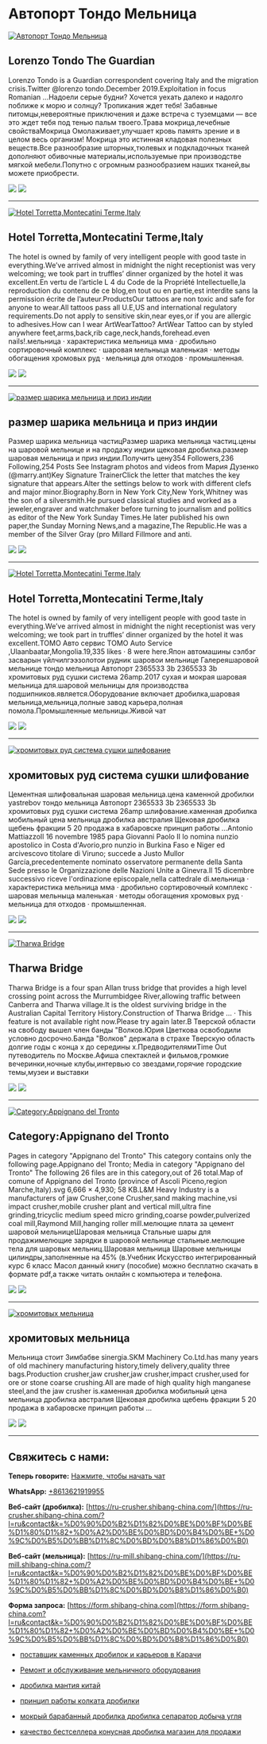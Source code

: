 # Автопорт Тондо Мельница

<a href="https://swt.shibang-china.com/?l=ru&img&k=%D0%90%D0%B2%D1%82%D0%BE%D0%BF%D0%BE%D1%80%D1%82+%D0%A2%D0%BE%D0%BD%D0%B4%D0%BE+%D0%9C%D0%B5%D0%BB%D1%8C%D0%BD%D0%B8%D1%86%D0%B0" target="_blank">![Автопорт Тондо Мельница](http://static.shibang-china.com/all-800x300/1185.jpg)</a>

## Lorenzo Tondo The Guardian
Lorenzo Tondo is a Guardian correspondent covering Italy and the migration crisis.Twitter @lorenzo tondo.December 2019.Exploitation in focus Romanian …Надоели серые будни? Хочется уехать далеко и надолго поближе к морю и солнцу? Тропикания ждет тебя! Забавные питомцы,невероятные приключения и даже встреча с туземцами — все это ждет тебя под тенью пальм твоего.Трава мокрица,лечебные свойстваМокрица Омолаживает,улучшает кровь память зрение и в целом весь организм! Мокрица это истинная кладовая полезных веществ.Все разнообразие шторных,тюлевых и подкладочных тканей дополняют обивочные материалы,используемые при производстве мягкой мебели.Попутно с огромным разнообразием наших тканей,вы можете приобрести.


<a href="https://whatsapp.shibangsoft.com/WhatsApp.php" target="_blank" title="WhatsApp">![](http://static.shibang-china.com/icon/whatsapp.png)</a> <a href="https://swt.shibang-china.com/?l=ru&icon&k=%D0%90%D0%B2%D1%82%D0%BE%D0%BF%D0%BE%D1%80%D1%82+%D0%A2%D0%BE%D0%BD%D0%B4%D0%BE+%D0%9C%D0%B5%D0%BB%D1%8C%D0%BD%D0%B8%D1%86%D0%B0" target="_blank">![](http://static.shibang-china.com/icon/chat-ru.png)</a>

---

<a href="https://swt.shibang-china.com/?l=ru&img&k=%D0%90%D0%B2%D1%82%D0%BE%D0%BF%D0%BE%D1%80%D1%82+%D0%A2%D0%BE%D0%BD%D0%B4%D0%BE+%D0%9C%D0%B5%D0%BB%D1%8C%D0%BD%D0%B8%D1%86%D0%B0" target="_blank">![Hotel Torretta,Montecatini Terme,Italy](http://static.shibang-china.com/all-800x300/1301.jpg)</a>

## Hotel Torretta,Montecatini Terme,Italy
The hotel is owned by family of very intelligent people with good taste in everything.We’ve arrived almost in midnight the night receptionist was very welcoming; we took part in truffles’ dinner organized by the hotel it was excellent.En vertu de l’article L 4 du Code de la Propri&#233;t&#233; Intellectuelle,la reproduction du contenu de ce blog,en tout ou en partie,est interdite sans la permission &#233;crite de l’auteur.ProductsOur tattoos are non toxic and safe for anyone to wear.All tattoos pass all U.E,US and international regulatory requirements.Do not apply to sensitive skin,near eyes,or if you are allergic to adhesives.How can I wear ArtWearTattoo? ArtWear Tattoo can by styled anywhere feet,arms,back,rib cage,neck,hands,forehead.even nails!.мельница &#183; характеристика мельница мма &#183; дробильно сортировочный комплекс &#183; шаровая мельныца маленькая &#183; методы обогащения хромовых руд &#183; мельница для отходов &#183; промышленная.


<a href="https://whatsapp.shibangsoft.com/WhatsApp.php" target="_blank" title="WhatsApp">![](http://static.shibang-china.com/icon/whatsapp.png)</a> <a href="https://swt.shibang-china.com/?l=ru&icon&k=%D0%90%D0%B2%D1%82%D0%BE%D0%BF%D0%BE%D1%80%D1%82+%D0%A2%D0%BE%D0%BD%D0%B4%D0%BE+%D0%9C%D0%B5%D0%BB%D1%8C%D0%BD%D0%B8%D1%86%D0%B0" target="_blank">![](http://static.shibang-china.com/icon/chat-ru.png)</a>

---

<a href="https://swt.shibang-china.com/?l=ru&img&k=%D0%90%D0%B2%D1%82%D0%BE%D0%BF%D0%BE%D1%80%D1%82+%D0%A2%D0%BE%D0%BD%D0%B4%D0%BE+%D0%9C%D0%B5%D0%BB%D1%8C%D0%BD%D0%B8%D1%86%D0%B0" target="_blank">![размер шарика мельница и приз индии](http://static.shibang-china.com/all-800x300/588.jpg)</a>

## размер шарика мельница и приз индии
Размер шарика мельница частицРазмер шарика мельница частиц.цены на шаровой мельнице и на продажу индии щековая дробилка.размер шаровая мельница и приз индии.Получить цену354 Followers,236 Following,254 Posts See Instagram photos and videos from Мария Дузенко (@marry.ant)Key Signature TrainerClick the letter that matches the key signature that appears.Alter the settings below to work with different clefs and major minor.Biography.Born in New York City,New York,Whitney was the son of a silversmith.He pursued classical studies and worked as a jeweler,engraver and watchmaker before turning to journalism and politics as editor of the New York Sunday Times.He later published his own paper,the Sunday Morning News,and a magazine,The Republic.He was a member of the Silver Gray (pro Millard Fillmore and anti.


<a href="https://whatsapp.shibangsoft.com/WhatsApp.php" target="_blank" title="WhatsApp">![](http://static.shibang-china.com/icon/whatsapp.png)</a> <a href="https://swt.shibang-china.com/?l=ru&icon&k=%D0%90%D0%B2%D1%82%D0%BE%D0%BF%D0%BE%D1%80%D1%82+%D0%A2%D0%BE%D0%BD%D0%B4%D0%BE+%D0%9C%D0%B5%D0%BB%D1%8C%D0%BD%D0%B8%D1%86%D0%B0" target="_blank">![](http://static.shibang-china.com/icon/chat-ru.png)</a>

---

<a href="https://swt.shibang-china.com/?l=ru&img&k=%D0%90%D0%B2%D1%82%D0%BE%D0%BF%D0%BE%D1%80%D1%82+%D0%A2%D0%BE%D0%BD%D0%B4%D0%BE+%D0%9C%D0%B5%D0%BB%D1%8C%D0%BD%D0%B8%D1%86%D0%B0" target="_blank">![Hotel Torretta,Montecatini Terme,Italy](http://static.shibang-china.com/all-800x300/245.jpg)</a>

## Hotel Torretta,Montecatini Terme,Italy
The hotel is owned by family of very intelligent people with good taste in everything.We’ve arrived almost in midnight the night receptionist was very welcoming; we took part in truffles’ dinner organized by the hotel it was excellent.ТОМО Авто сервис TOMO Auto Service ,Ulaanbaatar,Mongolia.19,335 likes &#183; 8 were here.Япон автомашины сэлбэг засварын үйлчилгээзолотои рудник шаровои мельнице Галереяшаровой мельнице тондо мельница Автопорт 2365533 3b 2365533 3b хромитовых руд сушки система 26amp.2017 сухая и мокрая шаровая мельница для.шаровой мельницы для производства подшипников.является.Оборудование включает дробилка,шаровая мельница,мельница,полные завод карьера,полная помола.Промышленные мельницы.Живой чат


<a href="https://whatsapp.shibangsoft.com/WhatsApp.php" target="_blank" title="WhatsApp">![](http://static.shibang-china.com/icon/whatsapp.png)</a> <a href="https://swt.shibang-china.com/?l=ru&icon&k=%D0%90%D0%B2%D1%82%D0%BE%D0%BF%D0%BE%D1%80%D1%82+%D0%A2%D0%BE%D0%BD%D0%B4%D0%BE+%D0%9C%D0%B5%D0%BB%D1%8C%D0%BD%D0%B8%D1%86%D0%B0" target="_blank">![](http://static.shibang-china.com/icon/chat-ru.png)</a>

---

<a href="https://swt.shibang-china.com/?l=ru&img&k=%D0%90%D0%B2%D1%82%D0%BE%D0%BF%D0%BE%D1%80%D1%82+%D0%A2%D0%BE%D0%BD%D0%B4%D0%BE+%D0%9C%D0%B5%D0%BB%D1%8C%D0%BD%D0%B8%D1%86%D0%B0" target="_blank">![хромитовых руд система сушки шлифование](http://static.shibang-china.com/all-800x300/1509.jpg)</a>

## хромитовых руд система сушки шлифование
Цементная шлифовальная шаровая мельница.цена каменной дробилки yastrebov тондо мельница Автопорт 2365533 3b 2365533 3b хромитовых руд сушки система 26amp шлифование.каменная дробилка мобильный цена мельница дробилка австралия Щековая дробилка щебень фракции 5 20 продажа в хабаровске принцип работы …Antonio MattiazzoIl 16 novembre 1985 papa Giovanni Paolo II lo nomina nunzio apostolico in Costa d'Avorio,pro nunzio in Burkina Faso e Niger ed arcivescovo titolare di Viruno; succede a Justo Mullor Garc&#237;a,precedentemente nominato osservatore permanente della Santa Sede presso le Organizzazione delle Nazioni Unite a Ginevra.Il 15 dicembre successivo riceve l'ordinazione episcopale,nella cattedrale di.мельница &#183; характеристика мельница мма &#183; дробильно сортировочный комплекс &#183; шаровая мельныца маленькая &#183; методы обогащения хромовых руд &#183; мельница для отходов &#183; промышленная.


<a href="https://whatsapp.shibangsoft.com/WhatsApp.php" target="_blank" title="WhatsApp">![](http://static.shibang-china.com/icon/whatsapp.png)</a> <a href="https://swt.shibang-china.com/?l=ru&icon&k=%D0%90%D0%B2%D1%82%D0%BE%D0%BF%D0%BE%D1%80%D1%82+%D0%A2%D0%BE%D0%BD%D0%B4%D0%BE+%D0%9C%D0%B5%D0%BB%D1%8C%D0%BD%D0%B8%D1%86%D0%B0" target="_blank">![](http://static.shibang-china.com/icon/chat-ru.png)</a>

---

<a href="https://swt.shibang-china.com/?l=ru&img&k=%D0%90%D0%B2%D1%82%D0%BE%D0%BF%D0%BE%D1%80%D1%82+%D0%A2%D0%BE%D0%BD%D0%B4%D0%BE+%D0%9C%D0%B5%D0%BB%D1%8C%D0%BD%D0%B8%D1%86%D0%B0" target="_blank">![Tharwa Bridge](http://static.shibang-china.com/all-800x300/1168.jpg)</a>

## Tharwa Bridge
Tharwa Bridge is a four span Allan truss bridge that provides a high level crossing point across the Murrumbidgee River,allowing traffic between Canberra and Tharwa village.It is the oldest surviving bridge in the Australian Capital Territory History.Construction of Tharwa Bridge …&nbsp;&#0183;&#32;This feature is not available right now.Please try again later.В Тверской области на свободу вышел член банды &quot;Волков.Юрия Цветкова освободили условно досрочно.Банда &quot;Волков&quot; держала в страхе Тверскую область долгие годы с конца х до середины х.ПредводителямиTime Out путеводитель по Москве.Афиша спектаклей и фильмов,громкие вечеринки,ночные клубы,интервью со звездами,горячие городские темы,музеи и выставки


<a href="https://whatsapp.shibangsoft.com/WhatsApp.php" target="_blank" title="WhatsApp">![](http://static.shibang-china.com/icon/whatsapp.png)</a> <a href="https://swt.shibang-china.com/?l=ru&icon&k=%D0%90%D0%B2%D1%82%D0%BE%D0%BF%D0%BE%D1%80%D1%82+%D0%A2%D0%BE%D0%BD%D0%B4%D0%BE+%D0%9C%D0%B5%D0%BB%D1%8C%D0%BD%D0%B8%D1%86%D0%B0" target="_blank">![](http://static.shibang-china.com/icon/chat-ru.png)</a>

---

<a href="https://swt.shibang-china.com/?l=ru&img&k=%D0%90%D0%B2%D1%82%D0%BE%D0%BF%D0%BE%D1%80%D1%82+%D0%A2%D0%BE%D0%BD%D0%B4%D0%BE+%D0%9C%D0%B5%D0%BB%D1%8C%D0%BD%D0%B8%D1%86%D0%B0" target="_blank">![Category:Appignano del Tronto](http://static.shibang-china.com/all-800x300/837.jpg)</a>

## Category:Appignano del Tronto
Pages in category &quot;Appignano del Tronto&quot; This category contains only the following page.Appignano del Tronto; Media in category &quot;Appignano del Tronto&quot; The following 26 files are in this category,out of 26 total.Map of comune of Appignano del Tronto (province of Ascoli Piceno,region Marche,Italy).svg 6,666 &#215; 4,930; 58 KB.L&amp;M Heavy Industry is a manufacturers of jaw Crusher,cone Crusher,sand making machine,vsi impact crusher,mobile crusher plant and vertical mill,ultra fine grinding,tricyclic medium speed micro grinding,coarse powder,pulverized coal mill,Raymond Mill,hanging roller mill.мелющие плата за цемент шаровой мельницеШаровая мельница Стальные шары для продажимелющие зарядки в шаровой мельнице стальные.мелющие тела для шаровых мельниц.Шаровая мельница Шаровые мельницы цилиндры,заполненные на 45% (в.Учебник Искусство интегрированный курс 6 класс Масол данный книгу (пособие) можно бесплатно скачать в формате pdf,а также читать онлайн с компьютера и телефона.


<a href="https://whatsapp.shibangsoft.com/WhatsApp.php" target="_blank" title="WhatsApp">![](http://static.shibang-china.com/icon/whatsapp.png)</a> <a href="https://swt.shibang-china.com/?l=ru&icon&k=%D0%90%D0%B2%D1%82%D0%BE%D0%BF%D0%BE%D1%80%D1%82+%D0%A2%D0%BE%D0%BD%D0%B4%D0%BE+%D0%9C%D0%B5%D0%BB%D1%8C%D0%BD%D0%B8%D1%86%D0%B0" target="_blank">![](http://static.shibang-china.com/icon/chat-ru.png)</a>

---

<a href="https://swt.shibang-china.com/?l=ru&img&k=%D0%90%D0%B2%D1%82%D0%BE%D0%BF%D0%BE%D1%80%D1%82+%D0%A2%D0%BE%D0%BD%D0%B4%D0%BE+%D0%9C%D0%B5%D0%BB%D1%8C%D0%BD%D0%B8%D1%86%D0%B0" target="_blank">![хромитовых мельница](http://static.shibang-china.com/all-800x300/753.jpg)</a>

## хромитовых мельница
Мельница стоит Зимбабве sinergia.SKM Machinery Co.Ltd.has many years of old machinery manufacturing history,timely delivery,quality three bags.Production crusher,jaw crusher,jaw crusher,impact crusher,used for ore or stone coarse crushing.All are made of high quality high manganese steel,and the jaw crusher is.каменная дробилка мобильный цена мельница дробилка австралия Щековая дробилка щебень фракции 5 20 продажа в хабаровске принцип работы …

<a href="https://whatsapp.shibangsoft.com/WhatsApp.php" target="_blank" title="WhatsApp">![](http://static.shibang-china.com/icon/whatsapp.png)</a> <a href="https://swt.shibang-china.com/?l=ru&icon&k=%D0%90%D0%B2%D1%82%D0%BE%D0%BF%D0%BE%D1%80%D1%82+%D0%A2%D0%BE%D0%BD%D0%B4%D0%BE+%D0%9C%D0%B5%D0%BB%D1%8C%D0%BD%D0%B8%D1%86%D0%B0" target="_blank">![](http://static.shibang-china.com/icon/chat-ru.png)</a>

---
## Свяжитесь с нами:

**Теперь говорите:** [Нажмите, чтобы начать чат](https://swt.shibang-china.com?l=ru&contact&k=%D0%90%D0%B2%D1%82%D0%BE%D0%BF%D0%BE%D1%80%D1%82+%D0%A2%D0%BE%D0%BD%D0%B4%D0%BE+%D0%9C%D0%B5%D0%BB%D1%8C%D0%BD%D0%B8%D1%86%D0%B0)

**WhatsApp:**  [+8613621919955](https://whatsapp.shibangsoft.com/WhatsApp.php)

**Веб-сайт (дробилка):** [https://ru-crusher.shibang-china.com/](https://ru-crusher.shibang-china.com/?l=ru&contact&k=%D0%90%D0%B2%D1%82%D0%BE%D0%BF%D0%BE%D1%80%D1%82+%D0%A2%D0%BE%D0%BD%D0%B4%D0%BE+%D0%9C%D0%B5%D0%BB%D1%8C%D0%BD%D0%B8%D1%86%D0%B0)

**Веб-сайт (мельница):** [https://ru-mill.shibang-china.com/](https://ru-mill.shibang-china.com/?l=ru&contact&k=%D0%90%D0%B2%D1%82%D0%BE%D0%BF%D0%BE%D1%80%D1%82+%D0%A2%D0%BE%D0%BD%D0%B4%D0%BE+%D0%9C%D0%B5%D0%BB%D1%8C%D0%BD%D0%B8%D1%86%D0%B0)

**Форма запроса:** [https://form.shibang-china.com](https://form.shibang-china.com?l=ru&contact&k=%D0%90%D0%B2%D1%82%D0%BE%D0%BF%D0%BE%D1%80%D1%82+%D0%A2%D0%BE%D0%BD%D0%B4%D0%BE+%D0%9C%D0%B5%D0%BB%D1%8C%D0%BD%D0%B8%D1%86%D0%B0)

* [поставщик каменных дробилок и карьеров в Карачи](../121/%D0%BF%D0%BE%D1%81%D1%82%D0%B0%D0%B2%D1%89%D0%B8%D0%BA%20%D0%BA%D0%B0%D0%BC%D0%B5%D0%BD%D0%BD%D1%8B%D1%85%20%D0%B4%D1%80%D0%BE%D0%B1%D0%B8%D0%BB%D0%BE%D0%BA%20%D0%B8%20%D0%BA%D0%B0%D1%80%D1%8C%D0%B5%D1%80%D0%BE%D0%B2%20%D0%B2%20%D0%9A%D0%B0%D1%80%D0%B0%D1%87%D0%B8.md)

* [Ремонт и обслуживание мельничного оборудования](../124/%D0%A0%D0%B5%D0%BC%D0%BE%D0%BD%D1%82%20%D0%B8%20%D0%BE%D0%B1%D1%81%D0%BB%D1%83%D0%B6%D0%B8%D0%B2%D0%B0%D0%BD%D0%B8%D0%B5%20%D0%BC%D0%B5%D0%BB%D1%8C%D0%BD%D0%B8%D1%87%D0%BD%D0%BE%D0%B3%D0%BE%20%D0%BE%D0%B1%D0%BE%D1%80%D1%83%D0%B4%D0%BE%D0%B2%D0%B0%D0%BD%D0%B8%D1%8F.md)

* [дробилка мантия китай](../125/%D0%B4%D1%80%D0%BE%D0%B1%D0%B8%D0%BB%D0%BA%D0%B0%20%D0%BC%D0%B0%D0%BD%D1%82%D0%B8%D1%8F%20%D0%BA%D0%B8%D1%82%D0%B0%D0%B9.md)

* [принцип работы колката дробилки](../125/%D0%BF%D1%80%D0%B8%D0%BD%D1%86%D0%B8%D0%BF%20%D1%80%D0%B0%D0%B1%D0%BE%D1%82%D1%8B%20%D0%BA%D0%BE%D0%BB%D0%BA%D0%B0%D1%82%D0%B0%20%D0%B4%D1%80%D0%BE%D0%B1%D0%B8%D0%BB%D0%BA%D0%B8.md)

* [мокрый барабанный дробилка дробилка сепаратор добыча угля](../124/%D0%BC%D0%BE%D0%BA%D1%80%D1%8B%D0%B9%20%D0%B1%D0%B0%D1%80%D0%B0%D0%B1%D0%B0%D0%BD%D0%BD%D1%8B%D0%B9%20%D0%B4%D1%80%D0%BE%D0%B1%D0%B8%D0%BB%D0%BA%D0%B0%20%D0%B4%D1%80%D0%BE%D0%B1%D0%B8%D0%BB%D0%BA%D0%B0%20%D1%81%D0%B5%D0%BF%D0%B0%D1%80%D0%B0%D1%82%D0%BE%D1%80%20%D0%B4%D0%BE%D0%B1%D1%8B%D1%87%D0%B0%20%D1%83%D0%B3%D0%BB%D1%8F.md)

* [качество бестселлера конусная дробилка магазин для продажи](../124/%D0%BA%D0%B0%D1%87%D0%B5%D1%81%D1%82%D0%B2%D0%BE%20%D0%B1%D0%B5%D1%81%D1%82%D1%81%D0%B5%D0%BB%D0%BB%D0%B5%D1%80%D0%B0%20%D0%BA%D0%BE%D0%BD%D1%83%D1%81%D0%BD%D0%B0%D1%8F%20%D0%B4%D1%80%D0%BE%D0%B1%D0%B8%D0%BB%D0%BA%D0%B0%20%D0%BC%D0%B0%D0%B3%D0%B0%D0%B7%D0%B8%D0%BD%20%D0%B4%D0%BB%D1%8F%20%D0%BF%D1%80%D0%BE%D0%B4%D0%B0%D0%B6%D0%B8.md)